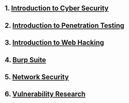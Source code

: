 ## 1. [Introduction to Cyber Security](Introduction%20to%20Cyber%20Security/README.md)
## 2. [Introduction to Penetration Testing](Introduction%20to%20Penetration%20Testing/README.md)
## 3. [Introduction to Web Hacking](Introduction%20to%20Web%20Hacking/README.md)
## 4. [Burp Suite](Burp%20Suite/README.md)
## 5. [Network Security](Network%20Security/README.md)
## 6. [Vulnerability Research](Vulnerability%20Research/README.md)
